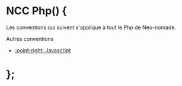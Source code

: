 # NCC Php() {

  Les conventions qui suivent s'applique à tout le Php de Neo-nomade.

  Autres conventions
  - [:point-right: Javascript](../javascript/)

# };